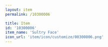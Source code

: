 ```yaml
---
layout: item
permalink: /10300006

title: Item
id: '10300006'
item_name: 'Sultry Face'
icon_url: 'item/icon/customize/00300006.png'
---
```

